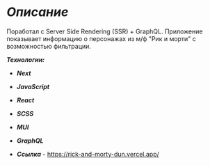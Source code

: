 # ***Описание***
Поработал с Server Side Rendering (SSR) + GraphQL. Приложение показывает информацию о персонажах из м/ф "Рик и морти" с возможностью фильтрации.

***Технологии:***
+ ***Next***
+ ***JavaScript*** 
+ ***React***
+ ***SCSS***
+ ***MUI***
+ ***GraphQL***

+ ***Ссылка*** - https://rick-and-morty-dun.vercel.app/
